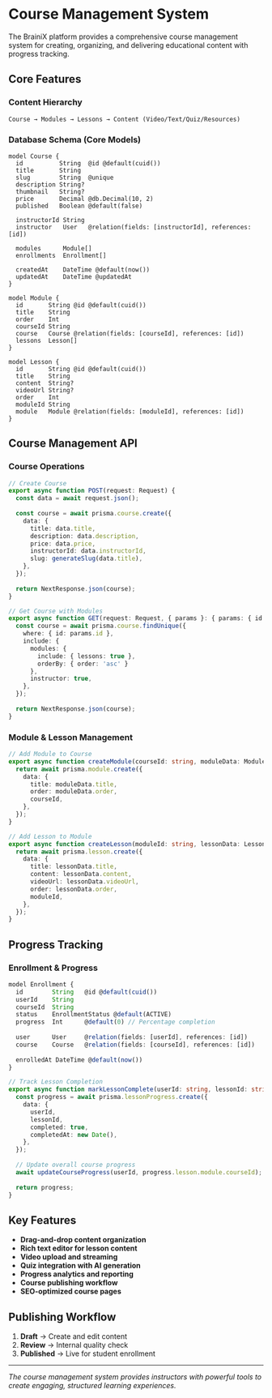 # Course Management System

The BrainiX platform provides a comprehensive course management system for creating, organizing, and delivering educational content with progress tracking.

## Core Features

### Content Hierarchy
```
Course → Modules → Lessons → Content (Video/Text/Quiz/Resources)
```

### Database Schema (Core Models)

```prisma
model Course {
  id          String  @id @default(cuid())
  title       String
  slug        String  @unique
  description String?
  thumbnail   String?
  price       Decimal @db.Decimal(10, 2)
  published   Boolean @default(false)
  
  instructorId String
  instructor   User   @relation(fields: [instructorId], references: [id])
  
  modules      Module[]
  enrollments  Enrollment[]
  
  createdAt    DateTime @default(now())
  updatedAt    DateTime @updatedAt
}

model Module {
  id       String @id @default(cuid())
  title    String
  order    Int
  courseId String
  course   Course @relation(fields: [courseId], references: [id])
  lessons  Lesson[]
}

model Lesson {
  id       String @id @default(cuid())
  title    String
  content  String?
  videoUrl String?
  order    Int
  moduleId String
  module   Module @relation(fields: [moduleId], references: [id])
}
```

## Course Management API

### Course Operations

```typescript
// Create Course
export async function POST(request: Request) {
  const data = await request.json();
  
  const course = await prisma.course.create({
    data: {
      title: data.title,
      description: data.description,
      price: data.price,
      instructorId: data.instructorId,
      slug: generateSlug(data.title),
    },
  });
  
  return NextResponse.json(course);
}

// Get Course with Modules
export async function GET(request: Request, { params }: { params: { id: string } }) {
  const course = await prisma.course.findUnique({
    where: { id: params.id },
    include: {
      modules: {
        include: { lessons: true },
        orderBy: { order: 'asc' }
      },
      instructor: true,
    },
  });
  
  return NextResponse.json(course);
}
```

### Module & Lesson Management

```typescript
// Add Module to Course
export async function createModule(courseId: string, moduleData: ModuleData) {
  return await prisma.module.create({
    data: {
      title: moduleData.title,
      order: moduleData.order,
      courseId,
    },
  });
}

// Add Lesson to Module
export async function createLesson(moduleId: string, lessonData: LessonData) {
  return await prisma.lesson.create({
    data: {
      title: lessonData.title,
      content: lessonData.content,
      videoUrl: lessonData.videoUrl,
      order: lessonData.order,
      moduleId,
    },
  });
}
```

## Progress Tracking

### Enrollment & Progress

```typescript
model Enrollment {
  id        String   @id @default(cuid())
  userId    String
  courseId  String
  status    EnrollmentStatus @default(ACTIVE)
  progress  Int      @default(0) // Percentage completion
  
  user      User     @relation(fields: [userId], references: [id])
  course    Course   @relation(fields: [courseId], references: [id])
  
  enrolledAt DateTime @default(now())
}

// Track Lesson Completion
export async function markLessonComplete(userId: string, lessonId: string) {
  const progress = await prisma.lessonProgress.create({
    data: {
      userId,
      lessonId,
      completed: true,
      completedAt: new Date(),
    },
  });
  
  // Update overall course progress
  await updateCourseProgress(userId, progress.lesson.module.courseId);
  
  return progress;
}
```

## Key Features

- **Drag-and-drop content organization**
- **Rich text editor for lesson content**
- **Video upload and streaming**
- **Quiz integration with AI generation**
- **Progress analytics and reporting**
- **Course publishing workflow**
- **SEO-optimized course pages**

## Publishing Workflow

1. **Draft** → Create and edit content
2. **Review** → Internal quality check
3. **Published** → Live for student enrollment

---

*The course management system provides instructors with powerful tools to create engaging, structured learning experiences.*
